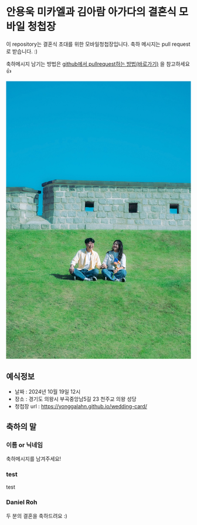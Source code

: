 # 안용욱 미카엘과 김아람 아가다의 결혼식 모바일 청첩장

이 repository는 결혼식 초대를 위한 모바일청첩장입니다. 축하 메시지는 pull request로 받습니다. :)

축하메시지 남기는 방법은 [github에서 pullrequest하는 방법(바로가기)](https://wayhome25.github.io/git/2017/07/08/git-first-pull-request-story/) 을 참고하세요 👍

![메인사진](https://github.com/yonggalahn/wedding-card/raw/master/docs/images/pic2.jpg)

## 예식정보

* 날짜 : 2024년 10월 19일 12시
* 장소 : 경기도 의왕시 부곡중앙남5길 23 천주교 의왕 성당
* 청첩장 url : https://yonggalahn.github.io/wedding-card/

## 축하의 말

### 이름 or 닉네임

축하메시지를 남겨주세요!

### test
test

### Daniel Roh
두 분의 결혼을 축하드려요 :)